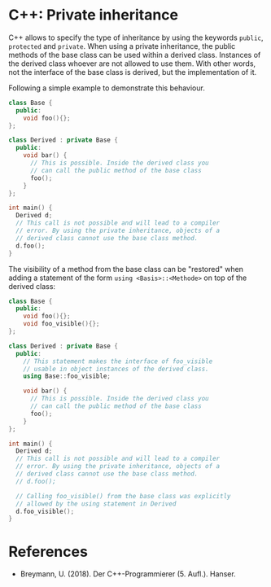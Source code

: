 # C++: Private inheritance

C++ allows to specify the type of inheritance by using the keywords `public`, `protected` and `private`. When using a private inheritance, the public methods of the base class can be used within a derived class. Instances of the derived class whoever are not allowed to use them. With other words, not the interface of the base class is derived, but the implementation of it.

Following a simple example to demonstrate this behaviour.

```c++
class Base {
  public:
    void foo(){};
};

class Derived : private Base {
  public:
    void bar() {
      // This is possible. Inside the derived class you
      // can call the public method of the base class
      foo();
    }
};

int main() {
  Derived d;
  // This call is not possible and will lead to a compiler
  // error. By using the private inheritance, objects of a
  // derived class cannot use the base class method.
  d.foo();
}

```
The visibility of a method from the base class can be "restored" when adding a statement of the form `using <Basis>::<Methode>` on top of the derived class:

```c++
class Base {
  public:
    void foo(){};
    void foo_visible(){};
};

class Derived : private Base {
  public:
    // This statement makes the interface of foo_visible
    // usable in object instances of the derived class.
    using Base::foo_visible;

    void bar() {
      // This is possible. Inside the derived class you
      // can call the public method of the base class
      foo();
    }
};

int main() {
  Derived d;
  // This call is not possible and will lead to a compiler
  // error. By using the private inheritance, objects of a
  // derived class cannot use the base class method.
  // d.foo();

  // Calling foo_visible() from the base class was explicitly
  // allowed by the using statement in Derived
  d.foo_visible();
}
```
# References

- Breymann, U. (2018). Der C++-Programmierer (5. Aufl.). Hanser.
